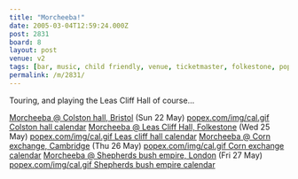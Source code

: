 ```yaml
---
title: "Morcheeba!"
date: 2005-03-04T12:59:24.000Z
post: 2831
board: 8
layout: post
venue: v2
tags: [bar, music, child friendly, venue, ticketmaster, folkestone, popex]
permalink: /m/2831/
---
```

Touring, and playing the Leas Cliff Hall of course...

<a href="http://www.wayahead.com/livegigpopex/price.asp?filler1=livegigpopex&code=140562">Morcheeba @ Colston hall, Bristol</a> (Sun 22 May) <a href="http://www.popex.com/cgi-bin/calendar.cgi?venue=341&startDate=1116792000"><a href="http://www.popex.com/img/cal.gif Colston hall calendar</a>">popex.com/img/cal.gif Colston hall calendar</a></a>
<a href="http://www.wayahead.com/livegigpopex/price.asp?filler1=livegigpopex&code=140563">Morcheeba @ Leas Cliff Hall, Folkestone</a> (Wed 25 May) <a href="http://www.folkestonegerald.com/v/2/Leas%20Cliff%20Hall"><a href="http://www.popex.com/img/cal.gif Leas cliff hall calendar</a>">popex.com/img/cal.gif Leas cliff hall calendar</a></a>
<a href="http://www.wayahead.com/livegigpopex/price.asp?filler1=livegigpopex&code=140561">Morcheeba @ Corn exchange, Cambridge</a> (Thu 26 May) <a href="http://www.popex.com/cgi-bin/calendar.cgi?venue=447&startDate=1117137600"><a href="http://www.popex.com/img/cal.gif Corn exchange calendar</a>">popex.com/img/cal.gif Corn exchange calendar</a></a>
<a href="http://www.wayahead.com/livegigpopex/price.asp?filler1=livegigpopex&code=140564">Morcheeba @ Shepherds bush empire, London</a> (Fri 27 May) <a href="http://www.popex.com/cgi-bin/calendar.cgi?venue=260&startDate=1117224000"><a href="http://www.popex.com/img/cal.gif Shepherds bush empire calendar</a>">popex.com/img/cal.gif Shepherds bush empire calendar</a></a>
